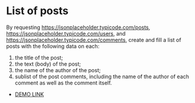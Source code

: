 # List of posts

By requesting https://jsonplaceholder.typicode.com/posts, https://jsonplaceholder.typicode.com/users, and https://jsonplaceholder.typicode.com/comments, create and fill a list of posts with the following data on each:

1) the title of the post;
2) the text (body) of the post;
3) the name of the author of the post;
4) sublist of the post comments, including the name of the author of each comment as well as the comment itself.

- [DEMO LINK](https://veronika-donets.github.io/js_list-of-posts/)
